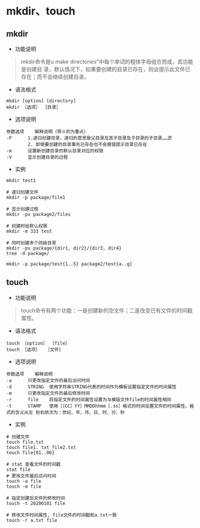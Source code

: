 
# mkdir、touch

## mkdir

* 功能说明
> mkdir命令是u make directories"中每个单词的粗体字母组合而成，其功能是创建目 录，默认情况下，如果要创建的目录已存在，则会提示此文件已存在；而不会继续创建目录。

* 语法格式
``` 
mkdir [option] [directory] 
mkdir ［选项］ ［目录］
```

* 选项说明
``` 
参数选项	解释说明（带※的为重点）
-P      1.递归创建目录，递归的意思是父目录及其子目录及子目录的子目录……淤
        2. 即使要创建的目录事先已存在也不会报错提示目录已存在
-m      设置新创建目录的默认目录对应的权限
-V      显示创建目录的过程

```

* 实例
``` 
mkdir test1

# 递归创建文件
mkdir -p package/file1

# 显示创建过程
mkdir -pv package2/files

# 创建时给默认权限
mkdir -m 333 test

# 同时创建多个同级目录
mkdir -pv package/{dir1, dir2}/{dir3, dir4}
tree -d package/

mkdir -p package/test{1..5} package2/test{a..g}

```

## touch

* 功能说明
> touch命令有两个功能：一是创建新的空文件；二是改变已有文件的时间戳属性。

* 语法格式
``` 
touch ［option］ ［file］
touch ［选项］	［文件］

```

* 选项说明
``` 
参数选项	解释说明
-a      只更改指定文件的最后访问时间
-d      STRING	使用字符串STRING代表的时间作为模板设置指定文件的时间属性
-m      只更改指定文件的最后修改时间
-r      file	将指定文件的时间属性设置为与模版文件file的时间属性相同
-t      STAMP	使用［［CC］YY］MMDDhhmm［.ss］格式的时间设置文件的时间属性。格式的含义从左 到右依次为：世纪、年、月、日、时、分、秒

```

* 实例
``` 
# 创建文件
touch file.txt      
touch file1. txt file2.txt
touch file{01..06}

# stat 查看文件的时间戳
stat file
# 更改文件最后访问时间
touch -a file
touch -m file

# 指定创建后文件的修改时间
touch -t 20200101 file

# 修改文件时间属性, file文件的时间戳和a.txt一致
touch -r a.txt file




```
